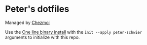 # Peter's dotfiles

Managed by [Chezmoi](https://www.chezmoi.io/)

Use the [One line binary install](https://www.chezmoi.io/install/#one-line-binary-install) with the `init --apply peter-schwier` arguments to initialize with this repo.
